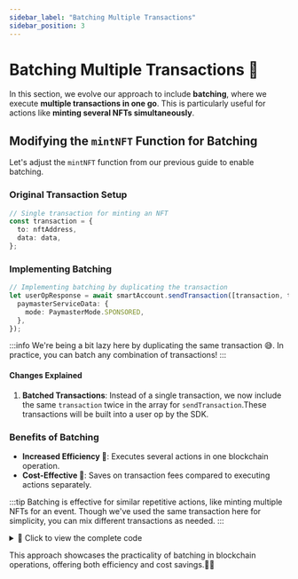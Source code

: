 ```yaml
---
sidebar_label: "Batching Multiple Transactions"
sidebar_position: 3
---
```


# Batching Multiple Transactions 🔄

In this section, we evolve our approach to include **batching**, where we execute **multiple transactions in one go**. This is particularly useful for actions like **minting several NFTs simultaneously**.

## Modifying the `mintNFT` Function for Batching

Let's adjust the `mintNFT` function from our previous guide to enable batching.

### Original Transaction Setup

```typescript
// Single transaction for minting an NFT
const transaction = {
  to: nftAddress,
  data: data,
};
```

### Implementing Batching

```typescript
// Implementing batching by duplicating the transaction
let userOpResponse = await smartAccount.sendTransaction([transaction, transaction], {
  paymasterServiceData: {
    mode: PaymasterMode.SPONSORED,
  },
});
```

:::info
We're being a bit lazy here by duplicating the same transaction 😅.
In practice, you can batch any combination of transactions!
:::

#### Changes Explained

1. **Batched Transactions**: Instead of a single transaction, we now include the same `transaction` twice in the array for `sendTransaction`.These transactions will be built into a user op by the SDK.  

### Benefits of Batching

- **Increased Efficiency 🚀**: Executes several actions in one blockchain operation.
- **Cost-Effective 💸**: Saves on transaction fees compared to executing actions separately.

:::tip
Batching is effective for similar repetitive actions, like minting multiple NFTs for an event. Though we've used the same transaction here for simplicity, you can mix different transactions as needed.
:::

<details>
  <summary>📝 Click to view the complete code</summary>

```typescript
import { config } from "dotenv"; // dotenv for loading environment variables from a .env file
import {
  createSmartAccountClient,
  PaymasterMode
} from "@biconomy/account"; // Default entry point and smart account module from Biconomy
import { Wallet, ethers, providers } from "ethers"; // ethers for interacting with the Ethereum blockchain

config(); // Load environment variables from .env file

// Set up the Ethereum provider and wallet
const provider = new providers.JsonRpcProvider(
  "https://rpc.ankr.com/polygon_mumbai", // JSON-RPC provider URL for the Polygon Mumbai test network
);

const wallet = new Wallet(process.env.PRIVATE_KEY || "", provider); // Creating a wallet instance with a private key from environment variables

// Function to create a Biconomy Smart Account
async function createSmartAccount() {
  let smartAccount = await createSmartAccountClient({
    signer: wallet,
    bundlerUrl, // The configured bundler instance
  });

  console.log(
    "Smart Account Address: ",
    await smartAccount.getAccountAddress(), // Logging the address of the created smart account
  );

  return smartAccount;
}

// Function to mint an NFT gaslessly
async function mintNFT() {
  // Create and initialize the smart account
  const smartAccount = await createSmartAccount();

  // Retrieve the address of the initialized smart account
  const address = await smartAccount.getAccountAddress();

  // Define the interface for interacting with the NFT contract
  const nftInterface = new ethers.utils.Interface([
    "function safeMint(address _to)",
  ]);

  // Encode the data for the 'safeMint' function call with the smart account address
  const data = nftInterface.encodeFunctionData("safeMint", [address]);

  // Specify the address of the NFT contract
  const nftAddress = "0x1758f42Af7026fBbB559Dc60EcE0De3ef81f665e";

  // Define the transaction to be sent to the NFT contract
  const transaction = {
    to: nftAddress,
    data: data,
  };

  // Try to execute the UserOp and handle any errors
  try {
    // Send the UserOp through the smart account
    const userOpResponse = await smartAccount.sendTransaction(
      [transaction, transaction],
      {
        paymasterServiceData: {
          mode: PaymasterMode.SPONSORED,
        },
      },
    );

    // Wait for the transaction to complete and retrieve details
    const transactionDetails = await userOpResponse.wait();

    // Log the transaction details URL and the URL to view minted NFTs
    console.log(
      `Transaction Details: https://mumbai.polygonscan.com/tx/${transactionDetails.receipt.transactionHash}`,
    );

    console.log(`View Minted NFTs: https://testnets.opensea.io/${address}`);
  } catch (e) {
    // Log any errors encountered during the transaction
    console.log("Error encountered: ", e);
  }
}

mintNFT();
```

</details>

This approach showcases the practicality of batching in blockchain operations, offering both efficiency and cost savings.🧑‍💻

